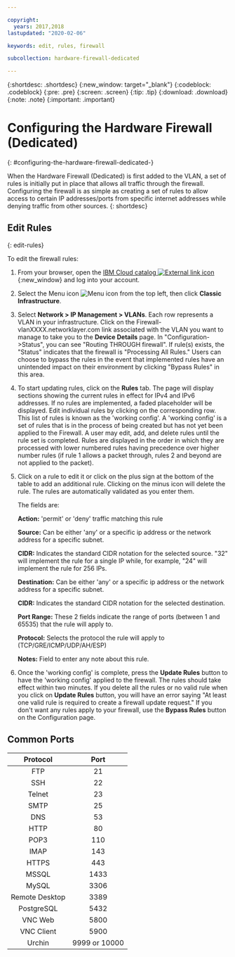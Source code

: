 ```yaml
---

copyright:
  years: 2017,2018
lastupdated: "2020-02-06"

keywords: edit, rules, firewall

subcollection: hardware-firewall-dedicated

---
```


{:shortdesc: .shortdesc}
{:new_window: target="_blank"}
{:codeblock: .codeblock}
{:pre: .pre}
{:screen: .screen}
{:tip: .tip}
{:download: .download}
{:note: .note}
{:important: .important}

# Configuring the Hardware Firewall (Dedicated)
{: #configuring-the-hardware-firewall-dedicated-}

When the Hardware Firewall (Dedicated) is first added to the VLAN, a set of rules is initially put in place that allows all traffic through the firewall. Configuring the firewall is as simple as creating a set of rules to allow access to certain IP addresses/ports from specific internet addresses while denying traffic from other sources.
{: shortdesc}

## Edit Rules
{: edit-rules}

To edit the firewall rules:

1. From your browser, open the [IBM Cloud catalog ![External link icon](../../icons/launch-glyph.svg "External link icon")](https://cloud.ibm.com){:new_window} and log into your account.
2. Select the Menu icon ![Menu icon](../../icons/icon_hamburger.svg) from the top left, then click **Classic Infrastructure**.
3. Select **Network > IP Management > VLANs**.
  Each row represents a VLAN in your infrastructure.  Click on the Firewall-vlanXXXX.networklayer.com link associated with the VLAN you want to manage to take you to the **Device Details** page. In "Configuration->Status", you can see "Routing THROUGH firewall". If rule(s) exists, the "Status" indicates that the firewall is "Processing All Rules."  Users can choose to bypass the rules in the event that implemented rules have an unintended impact on their environment by clicking "Bypass Rules" in this area.
4. To start updating rules, click on the **Rules** tab. The page will display sections showing the current rules in effect for IPv4 and IPv6 addresses.  If no rules are implemented, a faded placeholder will be displayed.  Edit individual rules by clicking on the corresponding row.  This list of rules is known as the 'working config'. A 'working config' is a set of rules that is in the process of being created but has not yet been applied to the Firewall. A user may edit, add, and delete rules until the rule set is completed.  Rules are displayed in the order in which they are processed with lower numbered rules having precedence over higher number rules (if rule 1 allows a packet through, rules 2 and beyond are not applied to the packet).
5. Click on a rule to edit it or click on the plus sign at the bottom of the table to add an additional rule. Clicking on the minus icon will delete the rule. The rules are automatically validated as you enter them.

    The fields are:

    **Action:** 'permit' or 'deny' traffic matching this rule

    **Source:** Can be either 'any' or a specific ip address or the network address for a specific subnet.

    **CIDR:** Indicates the standard CIDR notation for the selected source.  "32" will implement the rule for a single IP while, for example, "24" will implement the rule for 256 IPs.

    **Destination:** Can be either 'any' or a specific ip address or the network address for a specific subnet.

    **CIDR:** Indicates the standard CIDR notation for the selected destination.

    **Port Range:** These 2 fields indicate the range of ports (between 1 and 65535) that the rule will apply to.

    **Protocol:** Selects the protocol the rule will apply to (TCP/GRE/ICMP/UDP/AH/ESP)

    **Notes:** Field to enter any note about this rule.

5. Once the 'working config' is complete, press the **Update Rules** button to have the 'working config' applied to the firewall. The rules should take effect within two minutes. If you delete all the rules or no valid rule when you click on **Update Rules** button, you will have an error saying "At least one valid rule is required to create a firewall update request." If you don't want any rules apply to your firewall, use the **Bypass Rules** button on the Configuration page.

## Common Ports

| Protocol | Port |
| :-----: | :-----: |
| FTP | 21 |
| SSH | 22 |
| Telnet | 23 |
| SMTP | 25 |
| DNS | 53 |
| HTTP | 80 |
| POP3 | 110 |
| IMAP | 143 |
| HTTPS | 443 |
| MSSQL | 1433 |
| MySQL | 3306 |
| Remote Desktop | 3389 |
| PostgreSQL | 5432 |
| VNC Web | 5800 |
| VNC Client | 5900 |
| Urchin | 9999 or 10000 ||
